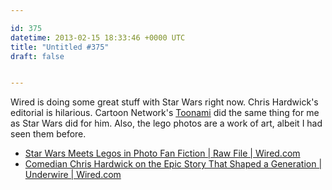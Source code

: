 ```yaml
---

id: 375
datetime: 2013-02-15 18:33:46 +0000 UTC
title: "Untitled #375"
draft: false


---
```


Wired is doing some great stuff with Star Wars right now. Chris Hardwick's editorial is hilarious. Cartoon Network's [Toonami](http://en.wikipedia.org/wiki/Toonami) did the same thing for me as Star Wars did for him. Also, the lego photos are a work of art, albeit I had seen them before. 

 
 * [Star Wars Meets Legos in Photo Fan Fiction | Raw File | Wired.com](http://www.wired.com/rawfile/2013/02/star-wars-lego/)
 * [Comedian Chris Hardwick on the Epic Story That Shaped a Generation | Underwire | Wired.com](http://www.wired.com/underwire/2013/02/star-wars-intro/)


